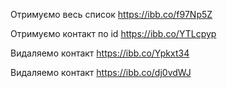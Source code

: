 Отримуємо весь список https://ibb.co/f97Np5Z

Отримуємо контакт по id https://ibb.co/YTLcpyp

Видаляемо контакт https://ibb.co/Ypkxt34

Видаляемо контакт https://ibb.co/dj0vdWJ